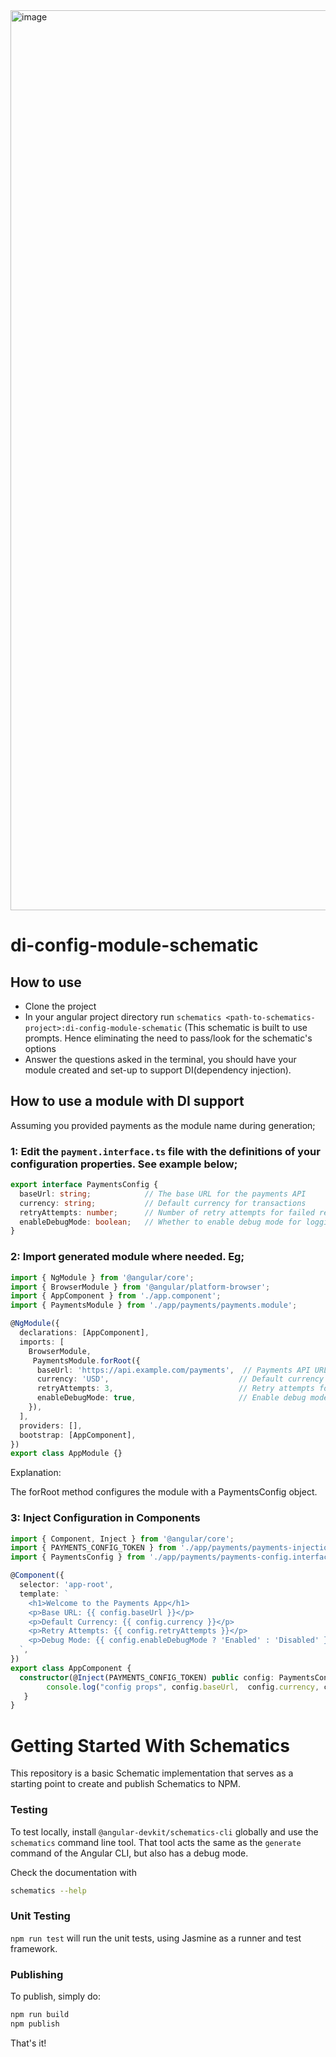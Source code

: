 <img width="1440" alt="image" src="https://github.com/user-attachments/assets/11aabd45-cf27-4a77-b1a8-1f64eebc2ebe" />

# di-config-module-schematic

## How to use

- Clone the project
- In your angular project directory run `schematics <path-to-schematics-project>:di-config-module-schematic` (This schematic is built to use prompts. Hence eliminating the need to pass/look for the schematic's options
- Answer the questions asked in the terminal, you should have your module created and set-up to support DI(dependency injection).

## How to use a module with DI support
Assuming you provided payments as the module name during generation;

### 1: Edit the `payment.interface.ts` file with the definitions of your configuration properties. See example below;

```ts
export interface PaymentsConfig {
  baseUrl: string;            // The base URL for the payments API
  currency: string;           // Default currency for transactions
  retryAttempts: number;      // Number of retry attempts for failed requests
  enableDebugMode: boolean;   // Whether to enable debug mode for logging
}
```

### 2: Import generated module where needed. Eg;

```ts
import { NgModule } from '@angular/core';
import { BrowserModule } from '@angular/platform-browser';
import { AppComponent } from './app.component';
import { PaymentsModule } from './app/payments/payments.module';

@NgModule({
  declarations: [AppComponent],
  imports: [
    BrowserModule,
     PaymentsModule.forRoot({
      baseUrl: 'https://api.example.com/payments',  // Payments API URL
      currency: 'USD',                             // Default currency
      retryAttempts: 3,                            // Retry attempts for failed requests
      enableDebugMode: true,                       // Enable debug mode
    }),
  ],
  providers: [],
  bootstrap: [AppComponent],
})
export class AppModule {}

```
Explanation:

The forRoot method configures the module with a PaymentsConfig object.

### 3: Inject Configuration in Components

```ts
import { Component, Inject } from '@angular/core';
import { PAYMENTS_CONFIG_TOKEN } from './app/payments/payments-injection-tokens';
import { PaymentsConfig } from './app/payments/payments-config.interface';

@Component({
  selector: 'app-root',
  template: `
    <h1>Welcome to the Payments App</h1>
    <p>Base URL: {{ config.baseUrl }}</p>
    <p>Default Currency: {{ config.currency }}</p>
    <p>Retry Attempts: {{ config.retryAttempts }}</p>
    <p>Debug Mode: {{ config.enableDebugMode ? 'Enabled' : 'Disabled' }}</p>
  `,
})
export class AppComponent {
  constructor(@Inject(PAYMENTS_CONFIG_TOKEN) public config: PaymentsConfig) {
        console.log("config props", config.baseUrl,  config.currency, config.retryAttempts, config.enableDebugMode)
   }
}
```



# Getting Started With Schematics

This repository is a basic Schematic implementation that serves as a starting point to create and publish Schematics to NPM.

### Testing

To test locally, install `@angular-devkit/schematics-cli` globally and use the `schematics` command line tool. That tool acts the same as the `generate` command of the Angular CLI, but also has a debug mode.

Check the documentation with

```bash
schematics --help
```

### Unit Testing

`npm run test` will run the unit tests, using Jasmine as a runner and test framework.

### Publishing

To publish, simply do:

```bash
npm run build
npm publish
```

That's it!
